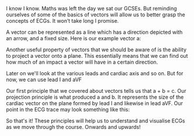 I know I know. Maths was left the day we sat our GCSEs. But reminding ourselves of some of the basics of vectors will allow us to better grasp the concepts of ECGs. It won’t take long I promise.

A vector can be represented as a line which has a direction depicted with an arrow, and a fixed size. Here is our example vector a:





Another useful property of vectors that we should be aware of is the ability to project a vector onto a plane. This essentially means that we can find out how much of an impact a vector will have in a certain direction.

Later on we'll look at the various leads and cardiac axis and so on. But for now, we can use lead I and aVF

Our first principle that we covered about vectors tells us that a + b = c. Our projection principle is what produced a and b. It represents the size of the cardiac vector on the plane formed by lead I and likewise in lead aVF. Our point in the ECG trace may look something like this:


So that's it! These principles will help us to understand and visualise ECGs as we move through the course. Onwards and upwards!